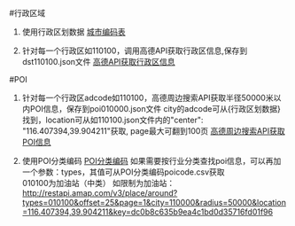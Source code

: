 #行政区域
1. 使用行政区划数据 
[城市编码表](http://a.amap.com/lbs/static/zip/AMap_adcode_citycode.zip)

2. 针对每一个行政区如110100，调用高德API获取行政区信息,保存到dst110100.json文件
[高德API获取行政区信息](https://restapi.amap.com/v3/config/district?keywords=110100&subdistrict=1&key=dc0b8c635b9ea4c1bd0d35716fd01f96)


#POI
1. 针对每一个行政区adcode如110100，高德周边搜索API获取半径50000米以内POI信息，保存到poi010000.json文件
city的adcode可从{行政区划数据}找到，location可从如110100.json文件内的"center": "116.407394,39.904211"获取,
page最大可翻到100页
[高德周边搜索API获取POI信息](http://restapi.amap.com/v3/place/around?offset=25&page=1&city=110000&radius=50000&location=116.407394,39.904211&key=dc0b8c635b9ea4c1bd0d35716fd01f96)  

2. 使用POI分类编码 
[POI分类编码](http://a.amap.com/lbs/static/zip/AMap_poicode.zip)
如果需要按行业分类查找poi信息，可以再加一个参数：types，其值可从POI分类编码poicode.csv获取  
 010100为加油站（中类）
如限制为加油站：http://restapi.amap.com/v3/place/around?types=010100&offset=25&page=1&city=110000&radius=50000&location=116.407394,39.904211&key=dc0b8c635b9ea4c1bd0d35716fd01f96
